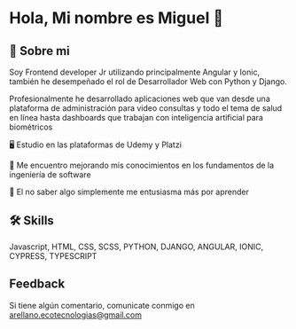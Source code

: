 
# Hola, Mi nombre es Miguel 👋


## 🚀 Sobre mi
Soy Frontend developer Jr utilizando principalmente Angular y Ionic, también he desempeñado el rol de Desarrollador Web con Python y Django.

Profesionalmente he desarrollado aplicaciones web que van desde una plataforma de administración para video consultas y todo el tema de salud en línea hasta dashboards que trabajan con inteligencia artificial para biométricos 

🖥️ Estudio en las plataformas de Udemy y Platzi

🚀 Me encuentro mejorando mis conocimientos en los fundamentos de la ingeniería de software

💼 El no saber algo simplemente me entusiasma más por aprender




## 🛠 Skills
Javascript, HTML, CSS, SCSS, PYTHON, DJANGO, ANGULAR, IONIC, CYPRESS, TYPESCRIPT


## Feedback

Si tiene algún comentario, comunicate conmigo en arellano.ecotecnologias@gmail.com

